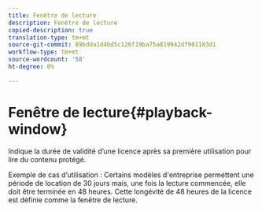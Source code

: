 ```yaml
---
title: Fenêtre de lecture
description: Fenêtre de lecture
copied-description: true
translation-type: tm+mt
source-git-commit: 89bdda1d4bd5c126f19ba75a819942df901183d1
workflow-type: tm+mt
source-wordcount: '58'
ht-degree: 0%

---
```



# Fenêtre de lecture{#playback-window}

Indique la durée de validité d’une licence après sa première utilisation pour lire du contenu protégé.

Exemple de cas d’utilisation : Certains modèles d&#39;entreprise permettent une période de location de 30 jours mais, une fois la lecture commencée, elle doit être terminée en 48 heures. Cette longévité de 48 heures de la licence est définie comme la fenêtre de lecture.
